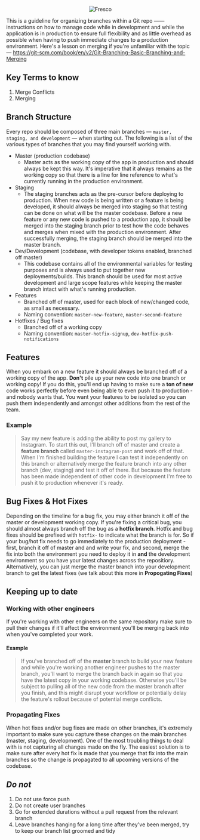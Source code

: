 <p align="center" >
  <img src="https://s3.amazonaws.com/com.fresconews.v2.prod/static/images/wordmark-transparent-git4.png" alt="Fresco" title="Fresco News">
</p>

This is a guideline for organizing branches within a Git repo —— instructions on how to manage code while in development and while the application is in production to ensure full flexibility and as little overhead as possible when having to push immediate changes to a production environment. Here's a lesson on merging if you're unfamiliar with the topic — https://git-scm.com/book/en/v2/Git-Branching-Basic-Branching-and-Merging

## Key Terms to know
1. Merge Conflicts
2. Merging

## Branch Structure
Every repo should be composed of three main branches — `master, staging, and development` — when starting out. The following is a list of the various types of branches that you may find yourself working with.
- Master (production codebase)
    - Master acts as the working copy of the app in production and should always be kept this way. It's imperative that it always remains as the working copy so that there is a line for line reference to what's currently running in the production environment.
- Staging
    - The staging branches acts as the pre-cursor before deploying to production. When new code is being written or a feature is being developed, it should always be merged into staging so that testing can be done on what will be the master codebase. Before a new feature or any new code is pushed to a production app, it should be merged into the staging branch prior to test how the code behaves and merges when mixed with the production environment. After successfully merging, the staging branch should be merged into the master branch.
- Dev/Development (codebase, with developer tokens enabled, branched off master)
    - This codebase contains all of the environmental variables for testing purposes and is always used to put together new deployments/builds. This branch should be used for most active development and large scope features while keeping the master branch intact with what's running production.
- Features
    - Branched off of master, used for each block of new/changed code, as small as necessary.
    - Naming convention: `master-new-feature`, `master-second-feature`
- Hotfixes / Bug fixes
  - Branched off of a working copy
  - Naming convention: `master-hotfix-signup`, `dev-hotfix-push-notifications`

## Features
When you embark on a new feature it should always be branched off of a working copy of the app. **Don't** pile up your new code into one branch or working copy! If you do this, you'll end up having to make sure a **ton of new** code works perfectly before even being able to even push it to production - and nobody wants that. You want your features to be isolated so you can push them independently and amongst other additions from the rest of the team.

### Example

> Say my new feature is adding the ability to post my gallery to Instagram. To start this out, I'll branch off of master and create a 
**feature branch** called `master-instagram-post` and work off of that. When I'm finished building the feature I can test it independently on this branch or alternatively merge the feature branch into any other branch (dev, staging) and test it off of there. But because the 
feature has been made independent of other code in development I'm free to push it to production whenever it's ready.

## Bug Fixes & Hot Fixes
Depending on the timeline for a bug fix, you may either branch it off of the master or development working copy. If you're fixing a critical bug, you should almost always branch off the bug as a **hotfix branch**. Hotfix and bug fixes should be prefixed with `hotfix-` to indicate what the branch is for. So if your bug/hot fix needs to go immediately to the production deployment - first, branch it off of master and and write your fix, and second, merge the fix into both the environment you need to deploy it in **and** the development environment so you have your latest changes across the repositiory. Alternatively, you can just merge the master branch into your development branch to get the latest fixes (we talk about this more in **Propogating Fixes**)

## Keeping up to date

### Working with other engineers
If you're working with other engineers on the same repository make sure to pull their changes if it'll affect the environment you'll be merging back into when you've completed your work.

#### Example
> If you've branched off of the **master** branch to build your new feature and while you're working another engineer pushes to the master 
branch, you'll want to merge the branch back in again so that you have the latest copy in your working codebase. Otherwise you'll be 
subject to pulling all of the new code from the master branch after you finish, and this might disrupt your workflow or potentially  delay 
the feature's rollout because of potential merge conflicts.

### Propagating Fixes
When hot fixes and/or bug fixes are made on other branches, it's extremely important to make sure you capture these changes on the main branches (master, staging, development). One of the most troubling things to deal with is not capturing all changes made on the fly. The easiest solution is to make sure after every hot fix is made that you merge that fix into the main branches so the change is propagated to all upcoming versions of the codebase.

## *Do not*
1. Do not use force push
2. Do not create user branches
3. Go for extended durations without a pull request from the relevant branch
4. Leave branches hanging for a long time after they've been merged, try to keep our branch list groomed and tidy
